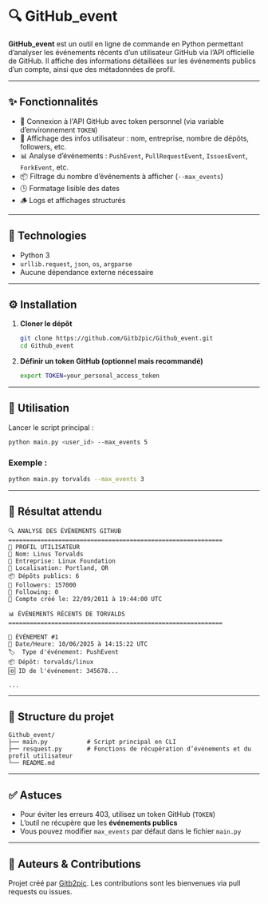 
# 🔍 GitHub_event

**GitHub_event** est un outil en ligne de commande en Python permettant d’analyser les événements récents d’un utilisateur GitHub via l’API officielle de GitHub. Il affiche des informations détaillées sur les événements publics d’un compte, ainsi que des métadonnées de profil.

---

## ✨ Fonctionnalités

- 🔐 Connexion à l'API GitHub avec token personnel (via variable d’environnement `TOKEN`)
- 🧑 Affichage des infos utilisateur : nom, entreprise, nombre de dépôts, followers, etc.
- 📊 Analyse d’événements : `PushEvent`, `PullRequestEvent`, `IssuesEvent`, `ForkEvent`, etc.
- 📦 Filtrage du nombre d’événements à afficher (`--max_events`)
- 🕒 Formatage lisible des dates
- 🪵 Logs et affichages structurés

---

## 🧰 Technologies

- Python 3
- `urllib.request`, `json`, `os`, `argparse`
- Aucune dépendance externe nécessaire

---

## ⚙️ Installation

1. **Cloner le dépôt**
   ```bash
   git clone https://github.com/Gitb2pic/Github_event.git
   cd Github_event

2. **Définir un token GitHub (optionnel mais recommandé)**

   ```bash
   export TOKEN=your_personal_access_token
   ```

---

## 🚀 Utilisation

Lancer le script principal :

```bash
python main.py <user_id> --max_events 5
```

### Exemple :

```bash
python main.py torvalds --max_events 3
```

---

## 📄 Résultat attendu

```
🔍 ANALYSE DES ÉVÉNEMENTS GITHUB
============================================================
👤 PROFIL UTILISATEUR
📛 Nom: Linus Torvalds
🏢 Entreprise: Linux Foundation
📍 Localisation: Portland, OR
📦 Dépôts publics: 6
👥 Followers: 157000
👤 Following: 0
📅 Compte créé le: 22/09/2011 à 19:44:00 UTC

📊 ÉVÉNEMENTS RÉCENTS DE TORVALDS
============================================================

🔹 ÉVÉNEMENT #1
📅 Date/Heure: 10/06/2025 à 14:15:22 UTC
🏷️  Type d'événement: PushEvent
📦 Dépôt: torvalds/linux
🆔 ID de l'événement: 345678...

...
```

---

## 📁 Structure du projet

```
Github_event/
├── main.py           # Script principal en CLI
├── resquest.py       # Fonctions de récupération d’événements et du profil utilisateur
└── README.md
```

---

## ✅ Astuces

* Pour éviter les erreurs 403, utilisez un token GitHub (`TOKEN`)
* L’outil ne récupère que les **événements publics**
* Vous pouvez modifier `max_events` par défaut dans le fichier `main.py`

---


## 🙌 Auteurs & Contributions

Projet créé par [Gitb2pic](https://github.com/Gitb2pic).
Les contributions sont les bienvenues via pull requests ou issues.


